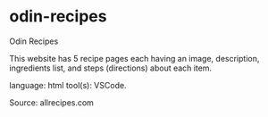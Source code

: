 # odin-recipes

Odin Recipes

This website has 5 recipe pages each having an image, description, ingredients list, and steps (directions) about each item.

language: html
tool(s): VSCode.

Source: allrecipes.com